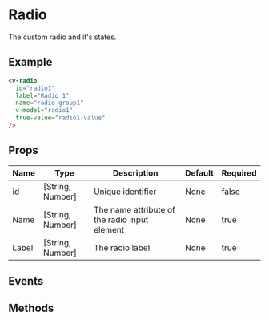 # Radio <badge text="stable" />
The custom radio and it's states.

## Example
<div class="p-3 border rounded-2 my-3 flex">
  <v-radio id="radio1" label="Radio 1" name="radio-group1" v-model="radio1" true-value="radio1-value" />
</div>

```html
<v-radio
  id="radio1"
  label="Radio 1"
  name="radio-group1"
  v-model="radio1"
  true-value="radio1-value"
/>
```


## Props
Name       | Type              | Description       | Default | Required
---------- | ----------------- | ----------------- | ------- | --------
id         | [String, Number]  | Unique identifier | None    | false
Name       | [String, Number]  | The name attribute of the radio input element | None    | true
Label      | [String, Number]  | The radio label   | None    | true

## Events

## Methods

<script>
export default {
  data() {
    return { radio1: '' };
  },
};
</script>
